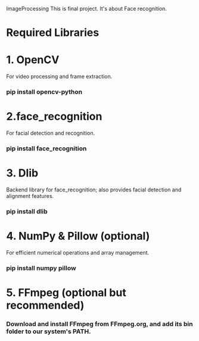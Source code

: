 ImageProcessing
This is final project. It's about Face recognition.

# Required Libraries
# 1. OpenCV
For video processing and frame extraction.
### pip install opencv-python

# 2.face_recognition
For facial detection and recognition.
### pip install face_recognition

# 3. Dlib
Backend library for face_recognition; also provides facial detection and alignment features.
### pip install dlib

# 4. NumPy & Pillow (optional)
For efficient numerical operations and array management.
### pip install numpy pillow

# 5. FFmpeg (optional but recommended)
 ### Download and install FFmpeg from FFmpeg.org, and add its bin folder to our system's PATH.
